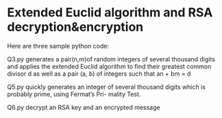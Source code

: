 # Extended Euclid algorithm and RSA decryption&encryption

Here are three sample python code:

Q3.py generates a pair(n,m)of random integers of several thousand digits and applies the extended Euclid algorithm to find their greatest common divisor d as well as a pair (a, b) of integers such that an + bm = d

Q5.py quickly generates an integer of several thousand digits which is probably prime, using Fermat’s Pri- mality Test.

Q6.py decrypt an RSA key and an encrypted message
